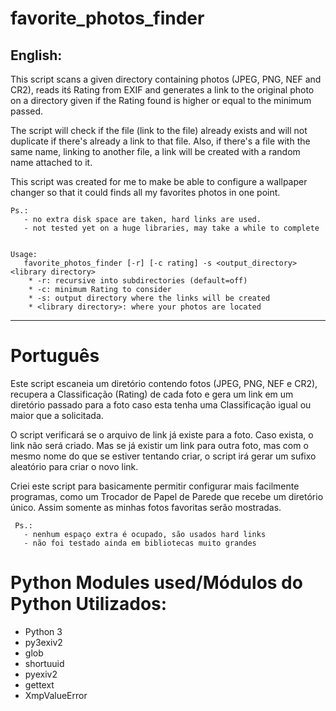 # favorite_photos_finder

## English:

This script scans a given directory containing photos (JPEG, PNG, NEF and CR2),
reads itś Rating from EXIF and generates a link to the original photo
on a directory given if the Rating found is higher or equal to the minimum passed.

The script will check if the file (link to the file) already exists and will not 
duplicate if there's already a link to that file. Also, if there's a file with the
same name, linking to another file, a link will be created with a random name attached to it. 

This script was created for me to make be able to configure a wallpaper changer
so that it could finds all my favorites photos in one point.

    Ps.: 
       - no extra disk space are taken, hard links are used.
       - not tested yet on a huge libraries, may take a while to complete


    Usage: 
       favorite_photos_finder [-r] [-c rating] -s <output_directory> <library directory>
        * -r: recursive into subdirectories (default=off)
        * -c: minimum Rating to consider
        * -s: output directory where the links will be created
        * <library directory>: where your photos are located

-------------

# Português

Este script escaneia um diretório contendo fotos (JPEG, PNG, NEF e CR2), 
recupera a Classificação (Rating) de cada foto e gera um link em um diretório
passado para a foto caso esta tenha uma Classificação igual ou maior 
que a solicitada.

O script verificará se o arquivo de link já existe para a foto. Caso exista, o link
não será criado. Mas se já existir um link para outra foto, mas com o mesmo nome
do que se estiver tentando criar, o script irá gerar um sufixo aleatório para criar
o novo link. 

Criei este script para basicamente permitir configurar mais facilmente 
programas, como um Trocador de Papel de Parede que recebe um diretório 
único. Assim somente as minhas fotos favoritas serão mostradas. 

     Ps.: 
       - nenhum espaço extra é ocupado, são usados hard links
       - não foi testado ainda em bibliotecas muito grandes


# Python Modules used/Módulos do Python Utilizados:
   - Python 3
   - py3exiv2
   - glob
   - shortuuid
   - pyexiv2
   - gettext
   - XmpValueError
